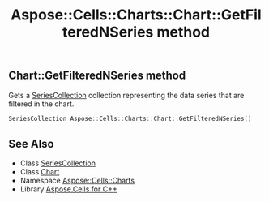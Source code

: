 ﻿---
title: Aspose::Cells::Charts::Chart::GetFilteredNSeries method
linktitle: GetFilteredNSeries
second_title: Aspose.Cells for C++ API Reference
description: 'Aspose::Cells::Charts::Chart::GetFilteredNSeries method. Gets a SeriesCollection collection representing the data series that are filtered in the chart in C++.'
type: docs
weight: 3700
url: /cpp/aspose.cells.charts/chart/getfilterednseries/
---
## Chart::GetFilteredNSeries method


Gets a [SeriesCollection](../../seriescollection/) collection representing the data series that are filtered in the chart.

```cpp
SeriesCollection Aspose::Cells::Charts::Chart::GetFilteredNSeries()
```

## See Also

* Class [SeriesCollection](../../seriescollection/)
* Class [Chart](../)
* Namespace [Aspose::Cells::Charts](../../)
* Library [Aspose.Cells for C++](../../../)
